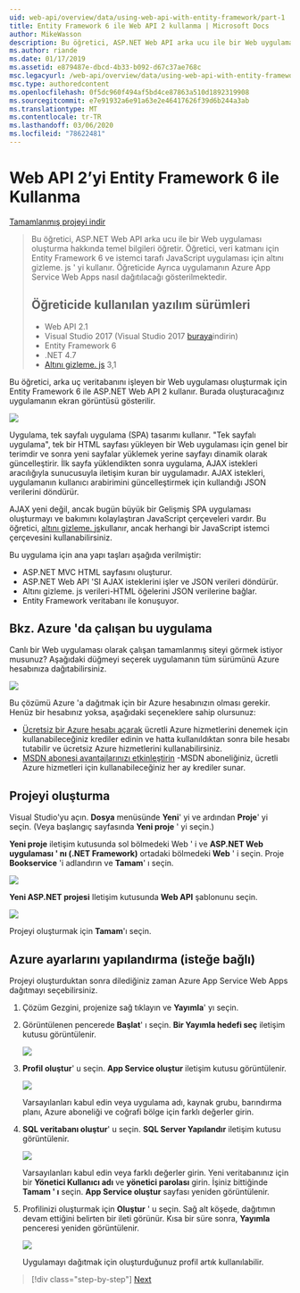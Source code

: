 ```yaml
---
uid: web-api/overview/data/using-web-api-with-entity-framework/part-1
title: Entity Framework 6 ile Web API 2 kullanma | Microsoft Docs
author: MikeWasson
description: Bu öğretici, ASP.NET Web API arka ucu ile bir Web uygulaması oluşturma hakkında temel bilgileri öğretir. Öğretici, veri düzenleme için Entity Framework 6 kullanır...
ms.author: riande
ms.date: 01/17/2019
ms.assetid: e879487e-dbcd-4b33-b092-d67c37ae768c
msc.legacyurl: /web-api/overview/data/using-web-api-with-entity-framework/part-1
msc.type: authoredcontent
ms.openlocfilehash: 0f5dc960f494af5bd4ce87863a510d1892319908
ms.sourcegitcommit: e7e91932a6e91a63e2e46417626f39d6b244a3ab
ms.translationtype: MT
ms.contentlocale: tr-TR
ms.lasthandoff: 03/06/2020
ms.locfileid: "78622481"
---
```

# <a name="using-web-api-2-with-entity-framework-6"></a>Web API 2’yi Entity Framework 6 ile Kullanma

[Tamamlanmış projeyi indir](https://github.com/MikeWasson/BookService)

> Bu öğretici, ASP.NET Web API arka ucu ile bir Web uygulaması oluşturma hakkında temel bilgileri öğretir. Öğretici, veri katmanı için Entity Framework 6 ve istemci tarafı JavaScript uygulaması için altını gizleme. js ' yi kullanır. Öğreticide Ayrıca uygulamanın Azure App Service Web Apps nasıl dağıtılacağı gösterilmektedir.
>
> ## <a name="software-versions-used-in-the-tutorial"></a>Öğreticide kullanılan yazılım sürümleri
>
> - Web API 2.1
> - Visual Studio 2017 (Visual Studio 2017 [buraya](https://visualstudio.microsoft.com/downloads/?utm_medium=microsoft&utm_source=docs.microsoft.com&utm_campaign=button+cta&utm_content=download+vs2017)indirin)
> - Entity Framework 6
> - .NET 4.7
> - [Altını gizleme. js](http://knockoutjs.com/) 3,1

Bu öğretici, arka uç veritabanını işleyen bir Web uygulaması oluşturmak için Entity Framework 6 ile ASP.NET Web API 2 kullanır. Burada oluşturacağınız uygulamanın ekran görüntüsü gösterilir.

[![](part-1/_static/image2.png)](part-1/_static/image1.png)

Uygulama, tek sayfalı uygulama (SPA) tasarımı kullanır. "Tek sayfalı uygulama", tek bir HTML sayfası yükleyen bir Web uygulaması için genel bir terimdir ve sonra yeni sayfalar yüklemek yerine sayfayı dinamik olarak güncelleştirir. İlk sayfa yüklendikten sonra uygulama, AJAX istekleri aracılığıyla sunucusuyla iletişim kuran bir uygulamadır. AJAX istekleri, uygulamanın kullanıcı arabirimini güncelleştirmek için kullandığı JSON verilerini döndürür.

AJAX yeni değil, ancak bugün büyük bir Gelişmiş SPA uygulaması oluşturmayı ve bakımını kolaylaştıran JavaScript çerçeveleri vardır. Bu öğretici, [altını gizleme. js](http://knockoutjs.com/)kullanır, ancak herhangi bir JavaScript istemci çerçevesini kullanabilirsiniz.

Bu uygulama için ana yapı taşları aşağıda verilmiştir:

- ASP.NET MVC HTML sayfasını oluşturur.
- ASP.NET Web API 'SI AJAX isteklerini işler ve JSON verileri döndürür.
- Altını gizleme. js verileri-HTML öğelerini JSON verilerine bağlar.
- Entity Framework veritabanı ile konuşuyor.

## <a name="see-this-app-running-on-azure"></a>Bkz. Azure 'da çalışan bu uygulama

Canlı bir Web uygulaması olarak çalışan tamamlanmış siteyi görmek istiyor musunuz? Aşağıdaki düğmeyi seçerek uygulamanın tüm sürümünü Azure hesabınıza dağıtabilirsiniz.

[![](http://azuredeploy.net/deploybutton.png)](https://azuredeploy.net/?WT.mc_id=deploy_azure_aspnet&repository=https://github.com/tfitzmac/BookService)

Bu çözümü Azure 'a dağıtmak için bir Azure hesabınızın olması gerekir. Henüz bir hesabınız yoksa, aşağıdaki seçeneklere sahip olursunuz:

- [Ücretsiz bir Azure hesabı açarak](https://azure.microsoft.com/pricing/free-trial/?WT.mc_id=A443DD604) ücretli Azure hizmetlerini denemek için kullanabileceğiniz krediler edinin ve hatta kullanıldıktan sonra bile hesabı tutabilir ve ücretsiz Azure hizmetlerini kullanabilirsiniz.
- [MSDN abonesi avantajlarınızı etkinleştirin](https://azure.microsoft.com/pricing/member-offers/msdn-benefits-details/?WT.mc_id=A443DD604) -MSDN aboneliğiniz, ücretli Azure hizmetleri için kullanabileceğiniz her ay krediler sunar.

## <a name="create-the-project"></a>Projeyi oluşturma

Visual Studio'yu açın. **Dosya** menüsünde **Yeni**' yi ve ardından **Proje**' yi seçin. (Veya başlangıç sayfasında **Yeni proje** ' yi seçin.)

**Yeni proje** iletişim kutusunda sol bölmedeki Web ' i ve **ASP.NET Web uygulaması ' nı (.NET Framework)** ortadaki bölmedeki **Web** ' i seçin. Proje **Bookservice** 'i adlandırın ve **Tamam**' ı seçin.

[![](part-1/_static/image11.png)](part-1/_static/image11.png)

**Yeni ASP.NET projesi** Iletişim kutusunda **Web API** şablonunu seçin.

[![](part-1/_static/image12.png)](part-1/_static/image12.png)

Projeyi oluşturmak için **Tamam**'ı seçin.

## <a name="configure-azure-settings-optional"></a>Azure ayarlarını yapılandırma (isteğe bağlı)

Projeyi oluşturduktan sonra dilediğiniz zaman Azure App Service Web Apps dağıtmayı seçebilirsiniz. 

1. Çözüm Gezgini, projenize sağ tıklayın ve **Yayımla**' yı seçin.

2. Görüntülenen pencerede **Başlat**' ı seçin. **Bir Yayımla hedefi seç** iletişim kutusu görüntülenir.

   [![](part-1/_static/image14.png)](part-1/_static/image14.png)

3. **Profil oluştur**' u seçin. **App Service oluştur** iletişim kutusu görüntülenir.

   [![](part-1/_static/image15.png)](part-1/_static/image15.png)

   Varsayılanları kabul edin veya uygulama adı, kaynak grubu, barındırma planı, Azure aboneliği ve coğrafi bölge için farklı değerler girin. 

4. **SQL veritabanı oluştur**' u seçin. **SQL Server Yapılandır** iletişim kutusu görüntülenir. 

   [![](part-1/_static/image16.png)](part-1/_static/image16.png)

   Varsayılanları kabul edin veya farklı değerler girin. Yeni veritabanınız için bir **Yönetici Kullanıcı adı** ve **yönetici parolası** girin. İşiniz bittiğinde **Tamam ' ı** seçin. **App Service oluştur** sayfası yeniden görüntülenir.

5. Profilinizi oluşturmak için **Oluştur** ' u seçin. Sağ alt köşede, dağıtımın devam ettiğini belirten bir ileti görünür. Kısa bir süre sonra, **Yayımla** penceresi yeniden görüntülenir.

    [![](part-1/_static/image17.png)](part-1/_static/image17.png)
   
    Uygulamayı dağıtmak için oluşturduğunuz profil artık kullanılabilir. 

> [!div class="step-by-step"]
> [Next](part-2.md)
